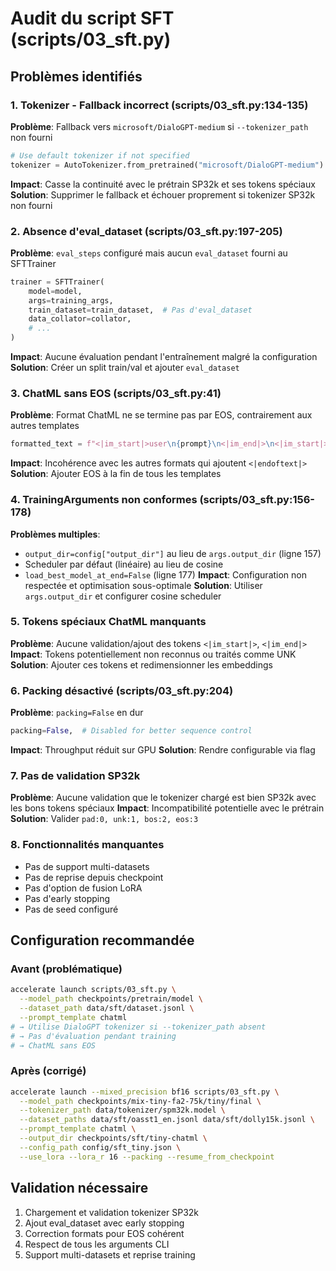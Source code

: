 # Audit du script SFT (scripts/03_sft.py)

## Problèmes identifiés

### 1. Tokenizer - Fallback incorrect (scripts/03_sft.py:134-135)
**Problème**: Fallback vers `microsoft/DialoGPT-medium` si `--tokenizer_path` non fourni
```python
# Use default tokenizer if not specified
tokenizer = AutoTokenizer.from_pretrained("microsoft/DialoGPT-medium")
```
**Impact**: Casse la continuité avec le prétrain SP32k et ses tokens spéciaux
**Solution**: Supprimer le fallback et échouer proprement si tokenizer SP32k non fourni

### 2. Absence d'eval_dataset (scripts/03_sft.py:197-205)
**Problème**: `eval_steps` configuré mais aucun `eval_dataset` fourni au SFTTrainer
```python
trainer = SFTTrainer(
    model=model,
    args=training_args,
    train_dataset=train_dataset,  # Pas d'eval_dataset
    data_collator=collator,
    # ...
)
```
**Impact**: Aucune évaluation pendant l'entraînement malgré la configuration
**Solution**: Créer un split train/val et ajouter `eval_dataset`

### 3. ChatML sans EOS (scripts/03_sft.py:41)
**Problème**: Format ChatML ne se termine pas par EOS, contrairement aux autres templates
```python
formatted_text = f"<|im_start|>user\n{prompt}\n<|im_end|>\n<|im_start|>assistant\n{response}\n<|im_end|>"
```
**Impact**: Incohérence avec les autres formats qui ajoutent `<|endoftext|>`
**Solution**: Ajouter EOS à la fin de tous les templates

### 4. TrainingArguments non conformes (scripts/03_sft.py:156-178)
**Problèmes multiples**:
- `output_dir=config["output_dir"]` au lieu de `args.output_dir` (ligne 157)
- Scheduler par défaut (linéaire) au lieu de cosine
- `load_best_model_at_end=False` (ligne 177)
**Impact**: Configuration non respectée et optimisation sous-optimale
**Solution**: Utiliser `args.output_dir` et configurer cosine scheduler

### 5. Tokens spéciaux ChatML manquants
**Problème**: Aucune validation/ajout des tokens `<|im_start|>`, `<|im_end|>`
**Impact**: Tokens potentiellement non reconnus ou traités comme UNK
**Solution**: Ajouter ces tokens et redimensionner les embeddings

### 6. Packing désactivé (scripts/03_sft.py:204)
**Problème**: `packing=False` en dur
```python
packing=False,  # Disabled for better sequence control
```
**Impact**: Throughput réduit sur GPU
**Solution**: Rendre configurable via flag

### 7. Pas de validation SP32k
**Problème**: Aucune validation que le tokenizer chargé est bien SP32k avec les bons tokens spéciaux
**Impact**: Incompatibilité potentielle avec le prétrain
**Solution**: Valider `pad:0, unk:1, bos:2, eos:3`

### 8. Fonctionnalités manquantes
- Pas de support multi-datasets
- Pas de reprise depuis checkpoint
- Pas d'option de fusion LoRA
- Pas d'early stopping
- Pas de seed configuré

## Configuration recommandée

### Avant (problématique)
```bash
accelerate launch scripts/03_sft.py \
  --model_path checkpoints/pretrain/model \
  --dataset_path data/sft/dataset.jsonl \
  --prompt_template chatml
# → Utilise DialoGPT tokenizer si --tokenizer_path absent
# → Pas d'évaluation pendant training
# → ChatML sans EOS
```

### Après (corrigé)
```bash
accelerate launch --mixed_precision bf16 scripts/03_sft.py \
  --model_path checkpoints/mix-tiny-fa2-75k/tiny/final \
  --tokenizer_path data/tokenizer/spm32k.model \
  --dataset_paths data/sft/oasst1_en.jsonl data/sft/dolly15k.jsonl \
  --prompt_template chatml \
  --output_dir checkpoints/sft/tiny-chatml \
  --config_path config/sft_tiny.json \
  --use_lora --lora_r 16 --packing --resume_from_checkpoint
```

## Validation nécessaire
1. Chargement et validation tokenizer SP32k
2. Ajout eval_dataset avec early stopping
3. Correction formats pour EOS cohérent
4. Respect de tous les arguments CLI
5. Support multi-datasets et reprise training